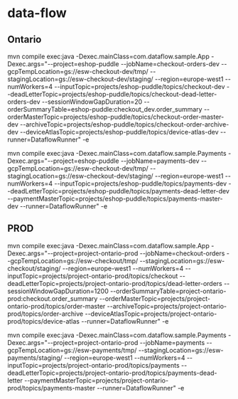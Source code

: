 # data-flow

## Ontario

mvn compile exec:java -Dexec.mainClass=com.dataflow.sample.App -Dexec.args="--project=eshop-puddle --jobName=checkout-orders-dev --gcpTempLocation=gs://esw-checkout-dev/tmp/ --stagingLocation=gs://esw-checkout-dev/staging/ --region=europe-west1 --numWorkers=4 --inputTopic=projects/eshop-puddle/topics/checkout-dev --deadLetterTopic=projects/eshop-puddle/topics/checkout-dead-letter-orders-dev --sessionWindowGapDuration=20 --orderSummaryTable=eshop-puddle:checkout_dev.order_summary --orderMasterTopic=projects/eshop-puddle/topics/checkout-order-master-dev --archiveTopic=projects/eshop-puddle/topics/checkout-order-archive-dev --deviceAtlasTopic=projects/eshop-puddle/topics/device-atlas-dev --runner=DataflowRunner" -e

mvn compile exec:java -Dexec.mainClass=com.dataflow.sample.Payments -Dexec.args="--project=eshop-puddle --jobName=payments-dev --gcpTempLocation=gs://esw-checkout-dev/tmp/ --stagingLocation=gs://esw-checkout-dev/staging/ --region=europe-west1 --numWorkers=4 --inputTopic=projects/eshop-puddle/topics/payments-dev --deadLetterTopic=projects/eshop-puddle/topics/payments-dead-letter-dev --paymentMasterTopic=projects/eshop-puddle/topics/payments-master-dev --runner=DataflowRunner" -e

## PROD

mvn compile exec:java -Dexec.mainClass=com.dataflow.sample.App -Dexec.args="--project=project-ontario-prod --jobName=checkout-orders --gcpTempLocation=gs://esw-checkout/tmp/ --stagingLocation=gs://esw-checkout/staging/ --region=europe-west1 --numWorkers=4 --inputTopic=projects/project-ontario-prod/topics/checkout --deadLetterTopic=projects/project-ontario-prod/topics/dead-letter-orders --sessionWindowGapDuration=1200 --orderSummaryTable=project-ontario-prod:checkout.order_summary --orderMasterTopic=projects/project-ontario-prod/topics/order-master --archiveTopic=projects/project-ontario-prod/topics/order-archive --deviceAtlasTopic=projects/project-ontario-prod/topics/device-atlas --runner=DataflowRunner" -e

mvn compile exec:java -Dexec.mainClass=com.dataflow.sample.Payments -Dexec.args="--project=project-ontario-prod --jobName=payments --gcpTempLocation=gs://esw-payments/tmp/ --stagingLocation=gs://esw-payments/staging/ --region=europe-west1 --numWorkers=4 --inputTopic=projects/project-ontario-prod/topics/payments --deadLetterTopic=projects/project-ontario-prod/topics/payments-dead-letter --paymentMasterTopic=projects/project-ontario-prod/topics/payments-master --runner=DataflowRunner" -e
